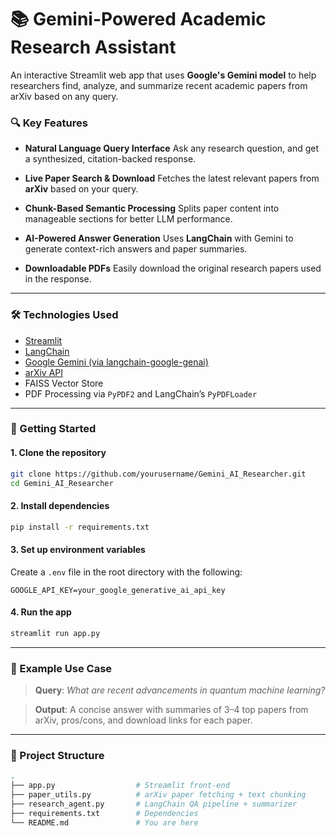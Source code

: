 # 📚 Gemini-Powered Academic Research Assistant

An interactive Streamlit web app that uses **Google's Gemini model** to help researchers find, analyze, and summarize recent academic papers from arXiv based on any query.

### 🔍 Key Features

* **Natural Language Query Interface**
  Ask any research question, and get a synthesized, citation-backed response.

* **Live Paper Search & Download**
  Fetches the latest relevant papers from **arXiv** based on your query.

* **Chunk-Based Semantic Processing**
  Splits paper content into manageable sections for better LLM performance.

* **AI-Powered Answer Generation**
  Uses **LangChain** with Gemini to generate context-rich answers and paper summaries.

* **Downloadable PDFs**
  Easily download the original research papers used in the response.

---

### 🛠️ Technologies Used

* [Streamlit](https://streamlit.io/)
* [LangChain](https://www.langchain.com/)
* [Google Gemini (via langchain-google-genai)](https://python.langchain.com/docs/integrations/llms/google_genai/)
* [arXiv API](https://arxiv.org/help/api/index)
* FAISS Vector Store
* PDF Processing via `PyPDF2` and LangChain’s `PyPDFLoader`

---

### 🚀 Getting Started

#### 1. **Clone the repository**

```bash
git clone https://github.com/yourusername/Gemini_AI_Researcher.git
cd Gemini_AI_Researcher
```

#### 2. **Install dependencies**

```bash
pip install -r requirements.txt
```

#### 3. **Set up environment variables**

Create a `.env` file in the root directory with the following:

```
GOOGLE_API_KEY=your_google_generative_ai_api_key
```

#### 4. **Run the app**

```bash
streamlit run app.py
```

---

### 🧠 Example Use Case

> **Query**: *What are recent advancements in quantum machine learning?*

> **Output**: A concise answer with summaries of 3–4 top papers from arXiv, pros/cons, and download links for each paper.

---

### 📁 Project Structure

```bash
.
├── app.py                  # Streamlit front-end
├── paper_utils.py          # arXiv paper fetching + text chunking
├── research_agent.py       # LangChain QA pipeline + summarizer
├── requirements.txt        # Dependencies
└── README.md               # You are here
```

